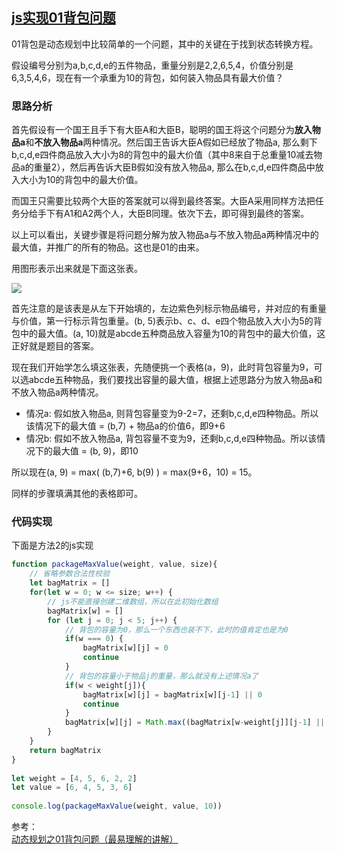 ## [js实现01背包问题](https://segmentfault.com/a/1190000006082676)

01背包是动态规划中比较简单的一个问题，其中的关键在于找到状态转换方程。

假设编号分别为a,b,c,d,e的五件物品，重量分别是2,2,6,5,4，价值分别是6,3,5,4,6，现在有一个承重为10的背包，如何装入物品具有最大价值？

### 思路分析

首先假设有一个国王且手下有大臣A和大臣B，聪明的国王将这个问题分为**放入物品a**和**不放入物品a**两种情况。然后国王告诉大臣A假如已经放了物品a, 那么剩下b,c,d,e四件商品放入大小为8的背包中的最大价值（其中8来自于总重量10减去物品a的重量2），然后再告诉大臣B假如没有放入物品a, 那么在b,c,d,e四件商品中放入大小为10的背包中的最大价值。

而国王只需要比较两个大臣的答案就可以得到最终答案。大臣A采用同样方法把任务分给手下有A1和A2两个人，大臣B同理。依次下去，即可得到最终的答案。

以上可以看出，关键步骤是将问题分解为放入物品a与不放入物品a两种情况中的最大值，并推广的所有的物品。这也是01的由来。

用图形表示出来就是下面这张表。

![][0]

首先注意的是该表是从左下开始填的，左边紫色列标示物品编号，并对应的有重量与价值，第一行标示背包重量。(b, 5)表示b、c、d、e四个物品放入大小为5的背包中的最大值。(a, 10)就是abcde五种商品放入容量为10的背包中的最大价值，这正好就是题目的答案。

现在我们开始学怎么填这张表，先随便挑一个表格(a，9)，此时背包容量为9，可以选abcde五种物品，我们要找出容量的最大值，根据上述思路分为放入物品a和不放入物品a两种情况。

* 情况a: 假如放入物品a, 则背包容量变为9-2=7，还剩b,c,d,e四种物品。所以该情况下的最大值 = (b,7) + 物品a的价值6，即9+6
* 情况b: 假如不放入物品a, 背包容量不变为9，还剩b,c,d,e四种物品。所以该情况下的最大值 = (b, 9)，即10

所以现在(a, 9) = max( (b,7)+6, b(9) ) = max(9+6，10) = 15。

同样的步骤填满其他的表格即可。

### 代码实现

下面是方法2的js实现

```js
function packageMaxValue(weight, value, size){
    // 省略参数合法性校验
    let bagMatrix = []
    for(let w = 0; w <= size; w++) {
        // js不能直接创建二维数组，所以在此初始化数组
        bagMatrix[w] = []
        for (let j = 0; j < 5; j++) {
            // 背包的容量为0，那么一个东西也装不下，此时的值肯定也是为0
            if(w === 0) {
                bagMatrix[w][j] = 0
                continue
            }
            // 背包的容量小于物品j的重量，那么就没有上述情况a了
            if(w < weight[j]){
                bagMatrix[w][j] = bagMatrix[w][j-1] || 0
                continue
            }
            bagMatrix[w][j] = Math.max((bagMatrix[w-weight[j]][j-1] || 0) + value[j], bagMatrix[w][j-1] || 0)
        }
    }
    return bagMatrix
}
    
let weight = [4, 5, 6, 2, 2]
let value = [6, 4, 5, 3, 6]
 
console.log(packageMaxValue(weight, value, 10))
```

参考：  
[动态规划之01背包问题（最易理解的讲解）][1]

[0]: https://segmentfault.com/img/bVJ60n
[1]: http://blog.csdn.net/mu399/article/details/7722810